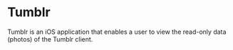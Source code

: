 # Tumblr
Tumblr is an iOS application that enables a user to view the read-only data (photos) of the Tumblr client.
